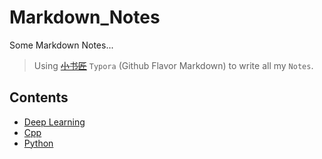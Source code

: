 # Markdown_Notes

Some Markdown Notes... 

> Using ~~[小书匠](xiaoshujiang.com)~~ `Typora` (Github Flavor Markdown) to write all my `Notes`.

## Contents

* [Deep Learning](./DeepLearning)
* [Cpp](./Cpp)
* [Python](./Python)
